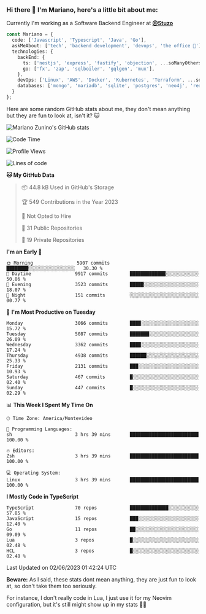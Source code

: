 ### Hi there 👋 I'm Mariano, here's a little bit about me:

Currently I'm working as a Software Backend Engineer at [**@Stuzo**](https://www.stuzo.com/)

```ts
const Mariano = {
  code: ['Javascript', 'Typescript', 'Java', 'Go'],
  askMeAbout: ['tech', 'backend development', 'devops', 'the office 💼'],
  technologies: {
    backEnd: {
      ts: ['nestjs', 'express', 'fastify', 'objection', ...soManyOthersFrameworks],
      go: ['fx', 'zap', 'sqlboiler', 'gqlgen', 'mux'],
    },
    devOps: ['Linux', 'AWS', 'Docker', 'Kubernetes', 'Terraform', ...soManyOthersTools],
    databases: ['mongo', 'mariadb', 'sqlite', 'postgres', 'neo4j', 'redis'],
  }
};
```

Here are some random GitHub stats about me, they don't mean anything but they are fun to look at, isn't it? 🐱

![Mariano Zunino's GitHub stats](https://github-readme-stats.vercel.app/api?username=marianozunino&count_private=true&show_icons=true&theme=radical)

<!--START_SECTION:waka-->
![Code Time](http://img.shields.io/badge/Code%20Time-773%20hrs%203%20mins-blue)

![Profile Views](http://img.shields.io/badge/Profile%20Views-3-blue)

![Lines of code](https://img.shields.io/badge/From%20Hello%20World%20I%27ve%20Written-7.0%20million%20lines%20of%20code-blue)

**🐱 My GitHub Data** 

> 📦 44.8 kB Used in GitHub's Storage 
 > 
> 🏆 549 Contributions in the Year 2023
 > 
> 🚫 Not Opted to Hire
 > 
> 📜 31 Public Repositories 
 > 
> 🔑 19 Private Repositories 
 > 
**I'm an Early 🐤** 

```text
🌞 Morning                5907 commits        ████████░░░░░░░░░░░░░░░░░   30.30 % 
🌆 Daytime                9917 commits        █████████████░░░░░░░░░░░░   50.86 % 
🌃 Evening                3523 commits        █████░░░░░░░░░░░░░░░░░░░░   18.07 % 
🌙 Night                  151 commits         ░░░░░░░░░░░░░░░░░░░░░░░░░   00.77 % 
```
📅 **I'm Most Productive on Tuesday** 

```text
Monday                   3066 commits        ████░░░░░░░░░░░░░░░░░░░░░   15.72 % 
Tuesday                  5087 commits        ███████░░░░░░░░░░░░░░░░░░   26.09 % 
Wednesday                3362 commits        ████░░░░░░░░░░░░░░░░░░░░░   17.24 % 
Thursday                 4938 commits        ██████░░░░░░░░░░░░░░░░░░░   25.33 % 
Friday                   2131 commits        ███░░░░░░░░░░░░░░░░░░░░░░   10.93 % 
Saturday                 467 commits         █░░░░░░░░░░░░░░░░░░░░░░░░   02.40 % 
Sunday                   447 commits         █░░░░░░░░░░░░░░░░░░░░░░░░   02.29 % 
```


📊 **This Week I Spent My Time On** 

```text
🕑︎ Time Zone: America/Montevideo

💬 Programming Languages: 
sh                       3 hrs 39 mins       █████████████████████████   100.00 % 

🔥 Editors: 
Zsh                      3 hrs 39 mins       █████████████████████████   100.00 % 

💻 Operating System: 
Linux                    3 hrs 39 mins       █████████████████████████   100.00 % 
```

**I Mostly Code in TypeScript** 

```text
TypeScript               70 repos            ██████████████░░░░░░░░░░░   57.85 % 
JavaScript               15 repos            ███░░░░░░░░░░░░░░░░░░░░░░   12.40 % 
Go                       11 repos            ██░░░░░░░░░░░░░░░░░░░░░░░   09.09 % 
Lua                      3 repos             █░░░░░░░░░░░░░░░░░░░░░░░░   02.48 % 
HCL                      3 repos             █░░░░░░░░░░░░░░░░░░░░░░░░   02.48 % 
```




 Last Updated on 02/06/2023 01:42:24 UTC
<!--END_SECTION:waka-->

**Beware:** As I said, these stats dont mean anything, they are just fun to look at, so don't take them too seriously.

For instance, I don't really code in Lua, I just use it for my Neovim configuration, but it's still might show up in my stats 🤷‍♂️
